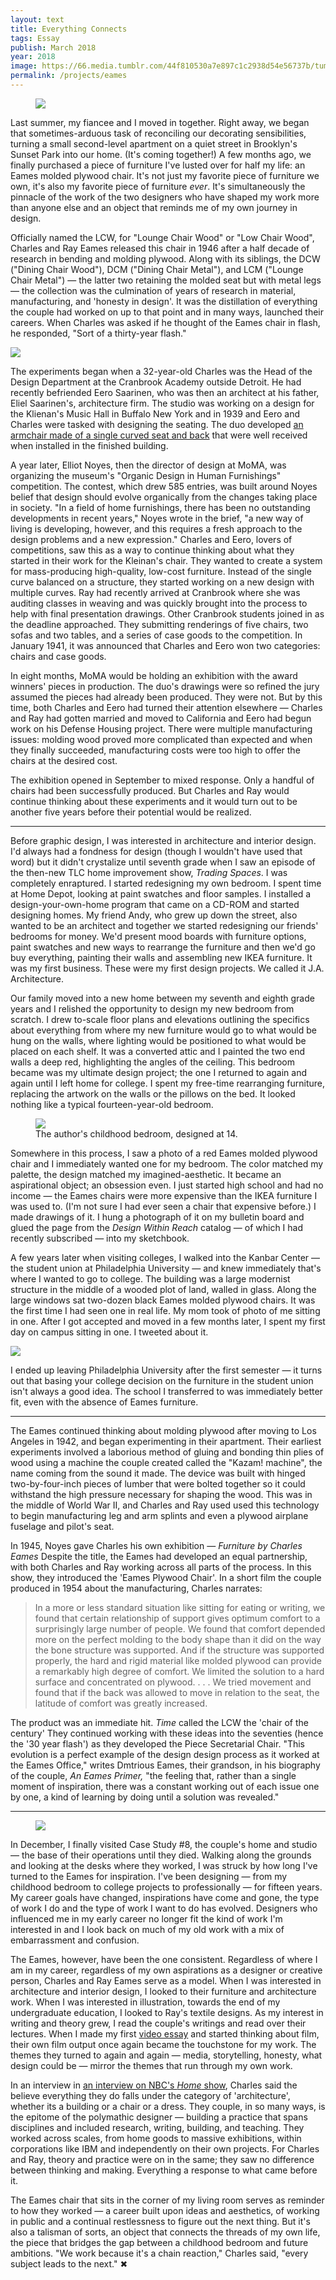 ```yaml
---
layout: text
title: Everything Connects
tags: Essay
publish: March 2018
year: 2018
image: https://66.media.tumblr.com/44f810530a7e897c1c2938d54e56737b/tumblr_inline_p4z18mO67j1qzwy5u_1280.jpg
permalink: /projects/eames
---
```


<figure><img src="https://66.media.tumblr.com/44f810530a7e897c1c2938d54e56737b/tumblr_inline_p4z18mO67j1qzwy5u_1280.jpg" data-orig-height="2880" data-orig-width="2160"></figure>

<p>Last summer, my fiancee and I moved in together. Right away, we began that sometimes-arduous task of reconciling our decorating sensibilities, turning a small second-level apartment on a quiet street in Brooklyn's Sunset Park into our home. (It's coming together!) A few months ago, we finally purchased a piece of furniture I've lusted over for half my life: an Eames molded plywood chair. It's not just my favorite piece of furniture we own, it's also my favorite piece of furniture <i>ever</i>. It's simultaneously the pinnacle of the work of the two designers who have shaped my work more than anyone else and an object that reminds me of my own journey in design.</p><p>Officially named the LCW, for "Lounge Chair Wood" or "Low Chair Wood", Charles and Ray Eames released this chair in 1946 after a half decade of research in bending and molding plywood. Along with its siblings, the DCW ("Dining Chair Wood"), DCM ("Dining Chair Metal"), and LCM ("Lounge Chair Metal") — the latter two retaining the molded seat but with metal legs — the collection was the culmination of years of research in material, manufacturing, and 'honesty in design'. It was the distillation of everything the couple had worked on up to that point and in many ways, launched their careers. When Charles was asked if he thought of the Eames chair in flash, he responded, "Sort of a thirty-year flash."</p>

<img src="https://66.media.tumblr.com/65c39fe5eba21628d00f99ca5fdb1b39/tumblr_inline_p4z1pxWqdh1qzwy5u_1280.jpg">

<p>The experiments began when a 32-year-old Charles was the Head of the Design Department at the Cranbrook Academy outside Detroit. He had recently befriended Eero Saarinen, who was then an architect at his father, Eliel Saarinen's, architecture firm. The studio was working on a design for the Klienan's Music Hall in Buffalo New York and in 1939 and Eero and Charles were tasked with designing the seating. The duo developed <a href="https://www.1stdibs.com/furniture/seating/lounge-chairs/rare-kleinhans-chair-circa-1939-charles-eames-eero-saarinen/id-f_5491343/">an armchair made of a single curved seat and back</a> that were well received when installed in the finished building.</p>

<p>A year later, Elliot Noyes, then the director of design at MoMA, was organizing the museum's "Organic Design in Human Furnishings" competition. The contest, which drew 585 entries, was built around Noyes belief that design should evolve organically from the changes taking place in society. "In a field of home furnishings, there has been no outstanding developments in recent years," Noyes wrote in the brief, "a new way of living is developing, however, and this requires a fresh approach to the design problems and a new expression." Charles and Eero, lovers of competitions, saw this as a way to continue thinking about what they started in their work for the Kleinan's chair. They wanted to create a system for mass-producing high-quality, low-cost furniture. Instead of the single curve balanced on a structure, they started working on a new design with multiple curves. Ray had recently arrived at Cranbrook where she was auditing classes in weaving and was quickly brought into the process to help with final presentation drawings. Other Cranbrook students joined in as the deadline approached. They submitting renderings of five chairs, two sofas and two tables, and a series of case goods to the competition. In January 1941, it was announced that Charles and Eero won two categories: chairs and case goods.</p>

<p>In eight months, MoMA would be holding an exhibition with the award winners' pieces in production. The duo's drawings were so refined the jury assumed the pieces had already been produced. They were not. But by this time, both Charles and Eero had turned their attention elsewhere — Charles and Ray had gotten married and moved to California and Eero had begun work on his Defense Housing project. There were multiple manufacturing issues: molding wood proved more complicated than expected and when they finally succeeded, manufacturing costs were too high to offer the chairs at the desired cost.</p><p>The exhibition opened in September to mixed response. Only a handful of chairs had been successfully produced. But Charles and Ray would continue thinking about these experiments and it would turn out to be another five years before their potential would be realized.</p>

<hr>

<p>Before graphic design, I was interested in architecture and interior design. I'd always had a fondness for design (though I wouldn't have used that word) but it didn't crystalize until seventh grade when I saw an episode of the then-new TLC home improvement show, <i>Trading Spaces</i>. I was completely enraptured. I started redesigning my own bedroom. I spent time at Home Depot, looking at paint swatches and floor samples. I installed a design-your-own-home program that came on a CD-ROM and started designing homes. My friend Andy, who grew up down the street, also wanted to be an architect and together we started redesigning our friends' bedrooms for money. We'd present mood boards with furniture options, paint swatches and new ways to rearrange the furniture and then we'd go buy everything, painting their walls and assembling new IKEA furniture. It was my first business. These were my first design projects. We called it J.A. Architecture.</p><p>Our family moved into a new home between my seventh and eighth grade years and I relished the opportunity to design my new bedroom from scratch. I drew to-scale floor plans and elevations outlining the specifics about everything from where my new furniture would go to what would be hung on the walls, where lighting would be positioned to what would be placed on each shelf. It was a converted attic and I painted the two end walls a deep red, highlighting the angles of the ceiling. This bedroom became was my ultimate design project; the one I returned to again and again until I left home for college. I spent my free-time rearranging furniture, replacing the artwork on the walls or the pillows on the bed. It looked nothing like a typical fourteen-year-old bedroom.</p>

<figure><img src="https://66.media.tumblr.com/0e1a4862764beca94024877906e7ed22/tumblr_inline_p4z1ikT9Kz1qzwy5u_1280.jpg"><figcaption>The author's childhood bedroom, designed at 14.</figcaption></figure>


<p>Somewhere in this process, I saw a photo of a red Eames molded plywood chair and I immediately wanted one for my bedroom. The color matched my palette, the design matched my imagined-aesthetic. It became an aspirational object; an obsession even. I just started high school and had no income — the Eames chairs were more expensive than the IKEA furniture I was used to. (I'm not sure I had ever seen a chair that expensive before.) I made drawings of it. I hung a photograph of it on my bulletin board and glued the page from the <i>Design Within Reach</i> catalog — of which I had recently subscribed — into my sketchbook.</p><p>A few years later when visiting colleges, I walked into the Kanbar Center — the student union at Philadelphia University —  and knew immediately that's where I wanted to go to college. The building was a large modernist structure in the middle of a wooded plot of land, walled in glass. Along the large windows sat two-dozen black Eames molded plywood chairs. It was the first time I had seen one in real life. My mom took of photo of me sitting in one. After I got accepted and moved in a few months later, I spent my first day on campus sitting in one. I tweeted about it.</p>

<img src="https://66.media.tumblr.com/b069bb00823bd34018589e370e44b7d7/tumblr_inline_p4z1kcFSHS1qzwy5u_1280.png" data-orig-height="558" data-orig-width="1254">

<p>I ended up leaving Philadelphia University after the first semester — it turns out that basing your college decision on the furniture in the student union isn't always a good idea. The school I transferred to was immediately better fit, even with the absence of Eames furniture.</p><hr><p>The Eames continued thinking about molding plywood after moving to Los Angeles in 1942, and began experimenting in their apartment. Their earliest experiments involved a laborious method of gluing and bonding thin plies of wood using a machine the couple created called the "Kazam! machine", the name coming from the sound it made. The device was built with hinged two-by-four-inch pieces of lumber that were bolted together so it could withstand the high pressure necessary for shaping the wood. This was in the middle of World War II, and Charles and Ray used used this technology to begin manufacturing leg and arm splints and even a plywood airplane fuselage and pilot's seat.</p>

<p>In 1945, Noyes gave Charles his own exhibition — <i>Furniture by Charles Eames</i> Despite the title, the Eames had developed an equal partnership, with both Charles and Ray working across all parts of the process. In this show, they introduced the 'Eames Plywood Chair'. In a short film the couple produced in 1954 about the manufacturing, Charles narrates:</p>

<blockquote>In a more or less standard situation like sitting for eating or writing, we found that certain relationship of support gives optimum comfort to a surprisingly large number of people. We found that comfort depended more on the perfect molding to the body shape than it did on the way the bone structure was supported. And if the structure was supported properly, the hard and rigid material like molded plywood can provide a remarkably high degree of comfort. We limited the solution to a hard surface and concentrated on plywood. . . . We tried movement and found that if the back was allowed to move in relation to the seat, the latitude of comfort was greatly increased.</blockquote>

<p>The product was an immediate hit. <i>Time</i> called the LCW the 'chair of the century' They continued working with these ideas into the seventies (hence the '30 year flash') as they developed the Piece Secretarial Chair. "This evolution is a perfect example of the design design process as it worked at the Eames Office," writes Dmtrious Eames, their grandson, in his biography of the couple, <i>An Eames Primer,</i> "the feeling that, rather than a single moment of inspiration, there was a constant working out of each issue one by one, a kind of learning by doing until a solution was revealed."</p>

<hr>

<figure><img src="https://66.media.tumblr.com/a397535d3d6c38f97616c43a04c5ece3/tumblr_inline_p4z1oaJ4tC1qzwy5u_1280.jpg"></figure>
<p>In December, I finally visited Case Study #8, the couple's home and studio — the base of their operations until they died. Walking along the grounds and looking at the desks where they worked, I was struck by how long I've turned to the Eames for inspiration. I've been designing — from my childhood bedroom to college projects to professionally — for fifteen years. My career goals have changed, inspirations have come and gone, the type of work I do and the type of work I want to do has evolved. Designers who influenced me in my early career no longer fit the kind of work I'm interested in and I look back on much of my old work with a mix of embarrassment and confusion.</p><p>The Eames, however, have been the one consistent. Regardless of where I am in my career, regardless of my own aspirations as a designer or creative person, Charles and Ray Eames serve as a model. When I was interested in architecture and interior design, I looked to their furniture and architecture work. When I was interested in illustration, towards the end of my undergraduate education, I looked to Ray's textile designs. As my interest in writing and theory grew, I read the couple's writings and read over their lectures. When I made my first <a href="http://jarrettfuller.com/projects/roughsketch">video essay</a> and started thinking about film, their own film output once again became the touchstone for my work. The themes they turned to again and again — media, storytelling, honesty, what design could be — mirror the themes that run through my own work.</p><p>In an interview in <a href="https://www.youtube.com/watch?v=IBLMoMhlAfM">an interview on NBC's <i>Home</i> show</a>, Charles said the believe everything they do falls under the category of 'architecture', whether its a building or a chair or a dress. They couple, in so many ways, is the epitome of the polymathic designer — building a practice that spans disciplines and included research, writing, building, and teaching. They worked across scales, from home goods to massive exhibitions, within corporations like IBM and independently on their own projects. For Charles and Ray, theory and practice were on in the same; they saw no difference between thinking and making. Everything a response to what came before it.</p><p>The Eames chair that sits in the corner of my living room serves as reminder to how they worked — a career built upon ideas and aesthetics, of working in public and a continual restlessness to figure out the next thing. But it's also a talisman of sorts, an object that connects the threads of my own life, the piece that bridges the gap between a childhood bedroom and future ambitions. "We work because it's a chain reaction," Charles said, "every subject leads to the next." ✖</p>



